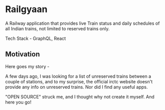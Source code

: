 # Railgyaan
A Railway application that provides live Train status and daily schedules of all Indian trains, not limited to reserved trains only.

Tech Stack - GraphQL, React

## Motivation
Here goes my story - 

A few days ago, I was looking for a list of unreserved trains between a couple of stations, and to my surprise, the official irctc website doesn't provide any info on unreserved trains. Nor did I find any useful apps. 

"OPEN SOURCE" struck me, and I thought why not create it myself. And here you go!
